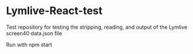 # Lymlive-React-test
Test repository for testing the stripping, reading, and output of the Lymlive screen40 data.json file

Run with npm start
